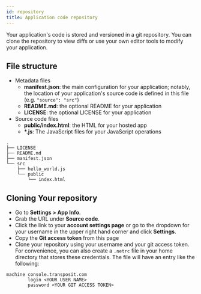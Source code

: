 ```yaml
---
id: repository
title: Application code repository
---
```


Your application's code is stored and versioned in a git repository. You can clone the repository to view diffs or use your own editor tools to modify your application.

## File structure
* Metadata files
  * **manifest.json**: the main configuration for your application; notably, the location of your application's source code is defined in this file (e.g. `"source": "src"`)
  * **README.md**: the optional README for your application
  * **LICENSE**: the optional LICENSE for your application
* Source code files
  * **public/index.html**: the HTML for your hosted app
  * **\*.js**: The JavaScript files for your JavaScript operations
```
.
├── LICENSE
├── README.md
├── manifest.json
└── src
    ├── hello_world.js
    └── public
        └── index.html
```

## Cloning Your repository
* Go to **Settings > App Info**.
* Grab the URL under **Source code**.
* Click the link to your **account settings page** or go to the dropdown for your username in the upper right hand  corner and click **Settings**.
* Copy the **Git access token** from this page
* Clone your repository using your username and your git access token. For convenience, you can also create a `.netrc` file in your home directory that stores these credentials. The file will have an entry like the following:

```
machine console.transposit.com
        login <YOUR USER NAME>
        password <YOUR GIT ACCESS TOKEN>
```
